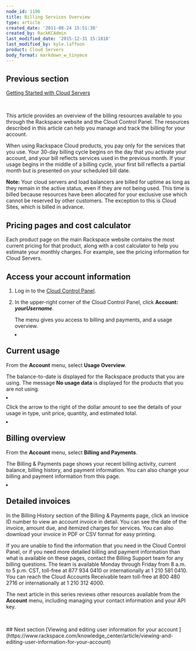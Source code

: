 ```yaml
---
node_id: 1196
title: Billing Services Overview
type: article
created_date: '2011-08-24 15:51:30'
created_by: RackKCAdmin
last_modified_date: '2015-12-31 15:1818'
last_modified_by: kyle.laffoon
product: Cloud Servers
body_format: markdown_w_tinymce
---
```


## Previous section

[Getting Started with Cloud Servers](https://www.rackspace.com/knowledge_center/article/getting-started-with-cloud-servers-0)

<p>&nbsp;</p>
This article provides an overview of the billing resources available to you through the Rackspace website and the Cloud Control Panel. The resources described in this article can help you manage and track the billing for your account.

When using Rackspace Cloud products, you pay only for the services that you use. Your 30-day billing cycle begins on the day that you activate your account, and your bill reflects services used in the previous month. If your usage begins in the middle of a billing cycle, your first bill reflects a partial month but is presented on your scheduled bill date.

**Note:** Your cloud servers and load balancers are billed for uptime as long as they remain in the active status, even if they are not being used. This time is billed because resources have been allocated for your exclusive use which cannot be reserved by other customers. The exception to this is Cloud Sites, which is billed in advance.

## Pricing pages and cost calculator

Each product page on the main Rackspace website contains the most current pricing for that product, along with a cost calculator to help you estimate your monthly charges. For example, see the pricing information for Cloud Servers.

## Access your account information

1. Log in to the [Cloud Control Panel](http://www.rackspace.com/cloud/servers/pricing/).

2. In the upper-right corner of the Cloud Control Panel, click **Account:** ***yourUsername***.

    The menu gives you access to billing and payments, and a usage overview.

    <img alt="" border="2" src="/knowledge_center/sites/default/files/field/image/Untitled_0.png" border="1" />

## Current usage

From the **Account** menu, select **Usage Overview**.

The balance-to-date is displayed for the Rackspace products that you are using. The message **No usage data** is displayed for the products that you are not using.

<img alt="" border="2" src="/knowledge_center/sites/default/files/field/image/Screen%20Shot%202015-01-12%20at%209.43.59%20PM_0.png" border="1" />
 
Click the arrow to the right of the dollar amount to see the details of your usage in type, unit price, quantity, and estimated total.

<img alt="" border="2" src="/knowledge_center/sites/default/files/field/image/currentusage.png" border="1"/>
 
## Billing overview

From the **Account** menu, select **Billing and Payments**.

The Billing & Payments page shows your recent billing activity, current balance, billing history, and payment information. You can also change your billing and payment information from this page.

<img alt="" border="2" src="/knowledge_center/sites/default/files/field/image/billingpmts2.png" border="1" />


## Detailed invoices

In the Billing History section of the Billing & Payments page, click an invoice ID number to view an account invoice in detail. You can see the date of the invoice, amount due, and itemized charges for services. You can also download your invoice in PDF or CSV format for easy printing.

If you are unable to find the information that you need in the Cloud Control Panel, or if you need more detailed billing and payment information than what is available on these pages, contact the Billing Support team for any billing questions. The team is available Monday through Friday from 8 a.m. to 5 p.m. CST, toll-free at 877 934 0410 or internationally at 1 210 581 0410. You can reach the Cloud Accounts Receivable team toll-free at 800 480 2716 or internationally at 1 210 312 4000.

The next article in this series reviews other resources available from the **Account** menu, including managing your contact information and your API key.

<p>&nbsp;</p>
## Next section
[Viewing and editing user information for your account ](https://www.rackspace.com/knowledge_center/article/viewing-and-editing-user-information-for-your-account)
